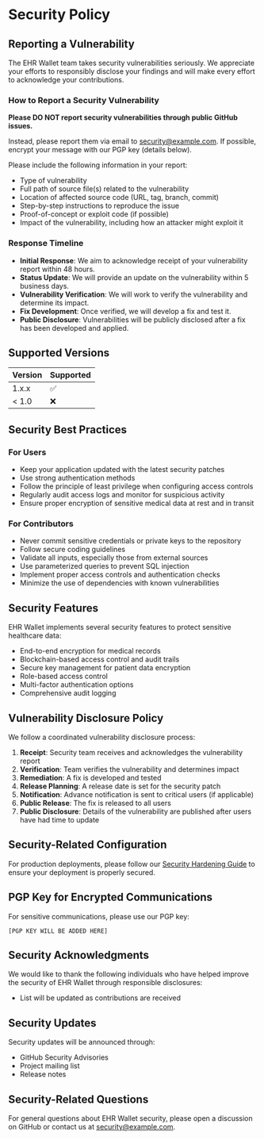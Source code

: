 # Security Policy

## Reporting a Vulnerability

The EHR Wallet team takes security vulnerabilities seriously. We appreciate your efforts to responsibly disclose your findings and will make every effort to acknowledge your contributions.

### How to Report a Security Vulnerability

**Please DO NOT report security vulnerabilities through public GitHub issues.**

Instead, please report them via email to [security@example.com](mailto:security@example.com). If possible, encrypt your message with our PGP key (details below).

Please include the following information in your report:

- Type of vulnerability
- Full path of source file(s) related to the vulnerability
- Location of affected source code (URL, tag, branch, commit)
- Step-by-step instructions to reproduce the issue
- Proof-of-concept or exploit code (if possible)
- Impact of the vulnerability, including how an attacker might exploit it

### Response Timeline

- **Initial Response**: We aim to acknowledge receipt of your vulnerability report within 48 hours.
- **Status Update**: We will provide an update on the vulnerability within 5 business days.
- **Vulnerability Verification**: We will work to verify the vulnerability and determine its impact.
- **Fix Development**: Once verified, we will develop a fix and test it.
- **Public Disclosure**: Vulnerabilities will be publicly disclosed after a fix has been developed and applied.

## Supported Versions

| Version | Supported          |
| ------- | ------------------ |
| 1.x.x   | :white_check_mark: |
| < 1.0   | :x:                |

## Security Best Practices

### For Users

- Keep your application updated with the latest security patches
- Use strong authentication methods
- Follow the principle of least privilege when configuring access controls
- Regularly audit access logs and monitor for suspicious activity
- Ensure proper encryption of sensitive medical data at rest and in transit

### For Contributors

- Never commit sensitive credentials or private keys to the repository
- Follow secure coding guidelines
- Validate all inputs, especially those from external sources
- Use parameterized queries to prevent SQL injection
- Implement proper access controls and authentication checks
- Minimize the use of dependencies with known vulnerabilities

## Security Features

EHR Wallet implements several security features to protect sensitive healthcare data:

- End-to-end encryption for medical records
- Blockchain-based access control and audit trails
- Secure key management for patient data encryption
- Role-based access control
- Multi-factor authentication options
- Comprehensive audit logging

## Vulnerability Disclosure Policy

We follow a coordinated vulnerability disclosure process:

1. **Receipt**: Security team receives and acknowledges the vulnerability report
2. **Verification**: Team verifies the vulnerability and determines impact
3. **Remediation**: A fix is developed and tested
4. **Release Planning**: A release date is set for the security patch
5. **Notification**: Advance notification is sent to critical users (if applicable)
6. **Public Release**: The fix is released to all users
7. **Public Disclosure**: Details of the vulnerability are published after users have had time to update

## Security-Related Configuration

For production deployments, please follow our [Security Hardening Guide](docs/security/hardening-guide.md) to ensure your deployment is properly secured.

## PGP Key for Encrypted Communications

For sensitive communications, please use our PGP key:

```
[PGP KEY WILL BE ADDED HERE]
```

## Security Acknowledgments

We would like to thank the following individuals who have helped improve the security of EHR Wallet through responsible disclosures:

- List will be updated as contributions are received

## Security Updates

Security updates will be announced through:

- GitHub Security Advisories
- Project mailing list
- Release notes

## Security-Related Questions

For general questions about EHR Wallet security, please open a discussion on GitHub or contact us at [security@example.com](mailto:security@example.com).

